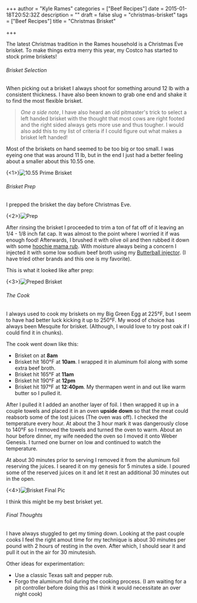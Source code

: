 +++
author = "Kyle Rames"
categories = ["Beef Recipes"]
date = 2015-01-18T20:52:32Z
description = ""
draft = false
slug = "christmas-brisket"
tags = ["Beef Recipes"]
title = "Christmas Brisket"

+++

The latest Christmas tradition in the Rames household is a Christmas Eve brisket. To make things extra merry this year, my Costco has started to stock prime briskets!

###### Brisket Selection

When picking out a brisket I always shoot for something around 12 lb with a consistent thickness. I have also been known to grab one end and shake it to find the most flexible brisket. 

>*One a side note*, I have also heard an old pitmaster's trick to select a left handed brisket with the thought that most cows are right footed and the right sided always gets more use and thus tougher. I would also add this to my list of criteria if I could figure out what makes a brisket left handed!

Most of the briskets on hand seemed to be too big or too small. I was eyeing one that was around 11 lb, but in the end I just had a better feeling about a smaller about this 10.55 one.

{<1>}![10.55 Prime Brisket](/images/2015/01/brisket1.jpg)

###### Brisket Prep

I prepped the brisket the day before Christmas Eve.

{<2>}![Prep](/images/2015/01/brisket2.jpg)

After rinsing the brisket I proceeded to trim a ton of fat off of it leaving an 1/4 - 1/8 inch fat cap. It was almost to the point where I worried it if was enough food! Afterwards, I brushed it with olive oil and then rubbed it down with some [hoochie mama rub](http://www.amazon.com/Suckle-Busters-Hoochie-Spicy-Ounce/dp/B00DUPVTLG/ref=sr_1_1?ie=UTF8&qid=1421532070&sr=8-1). With moisture always being a concern I injected it with some low sodium beef broth using my [Butterball injector](http://www.amazon.com/dp/B002SG6HRE/ref=sr_ph?ie=UTF8&qid=1421532211). (I have tried other brands and this one is my favorite).

This is what it looked like after prep:

{<3>}![Preped Brisket](/images/2015/01/brisket3.jpg)


###### The Cook

I always used to cook my briskets on my Big Green Egg at 225°F, but I seem to have had better luck kicking it up to 250°F. My wood of choice has always been Mesquite for brisket. (Although, I would love to try post oak if I could find it in chunks).

The cook went down like this:

* Brisket on at **8am** 
* Brisket hit 160°F at **10am**. I wrapped it in aluminum foil along with some extra beef broth.
* Brisket hit 165°F at **11am**
* Brisket hit 190°F at **12pm**
* Brisket hit 197°F at **12:40pm**. My thermapen went in and out like warm butter so I pulled it.

After I pulled it I added an another layer of foil. I then wrapped it up in a couple towels and placed it in an oven **upside down** so that the meat could reabsorb some of the lost juices (The oven was off). I checked the temperature every hour. At about the 3 hour mark it was dangerously close to 140°F so I removed the towels and turned the oven to warm. About an hour before dinner, my wife needed the oven so I moved it onto Weber Genesis. I turned  one burner on low and continued to watch the temperature.

At about 30 minutes prior to serving I removed it from the aluminum foil  reserving the juices. I seared it on my genesis for 5 minutes a side. I poured some of the reserved juices on it and let it rest an additional 30 minutes out in the open.

{<4>}![Brisket Final Pic](/images/2015/01/brisket-final.jpg)

I think this might be my best brisket yet.

###### Final Thoughts

I have always stuggled to get my timing down. Looking at the past couple cooks I feel the right amout time for my technique is about 30 minutes per pound with 2 hours of resting in the oven. After which, I should sear it and pull it out in the air for 30 minutesish.

Other ideas for experimentation: 

* Use a classic Texas salt and pepper rub.
* Forgo the aluminum foil during the cooking process. (I am waiting for a pit controller before doing this as I think it would necessitate an over night cook)

